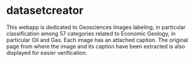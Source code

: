 # datasetcreator

This webapp is dedicated to Geosciences Images labeling, in particular classification among 57 categories related to Economic Geology, in particular Oil and Gas. Each image has an attached caption. The original page from where the image and its caption have been extracted is also displayed for easier verification.
